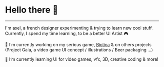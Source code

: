 # Hello there 👋
___

I'm axel, a french designer experimenting & trying to learn new cool stuff.
Currently, I spend my time learning, to be a better UI Artist 🎮


🔭 I’m currently working on my serious game,  [Biotica](https://axelgueudin.github.io/biotica "Biotica website") & on others projects (Project Gaia, a video game UI concept / illustrations / Beer packaging ...) 

🌱 I’m currently learning UI for video games, vfx, 3D, creative coding & more! 
